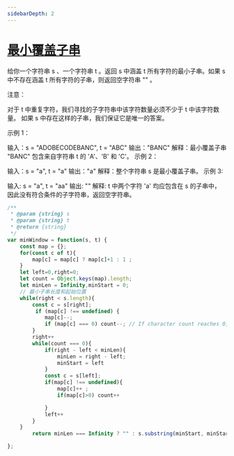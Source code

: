 ```yaml
---
sidebarDepth: 2
---
```


# [最小覆盖子串](https://leetcode.cn/problems/minimum-window-substring/)

给你一个字符串 s 、一个字符串 t 。返回 s 中涵盖 t 所有字符的最小子串。如果 s 中不存在涵盖 t 所有字符的子串，则返回空字符串 "" 。

 

注意：

对于 t 中重复字符，我们寻找的子字符串中该字符数量必须不少于 t 中该字符数量。
如果 s 中存在这样的子串，我们保证它是唯一的答案。
 

示例 1：

输入：s = "ADOBECODEBANC", t = "ABC"
输出："BANC"
解释：最小覆盖子串 "BANC" 包含来自字符串 t 的 'A'、'B' 和 'C'。
示例 2：

输入：s = "a", t = "a"
输出："a"
解释：整个字符串 s 是最小覆盖子串。
示例 3:

输入: s = "a", t = "aa"
输出: ""
解释: t 中两个字符 'a' 均应包含在 s 的子串中，
因此没有符合条件的子字符串，返回空字符串。

```js
/**
 * @param {string} s
 * @param {string} t
 * @return {string}
 */
var minWindow = function(s, t) {
    const map = {};
    for(const c of t){
        map[c] = map[c] ? map[c]+1 : 1 ;
    }
    let left=0,right=0;
    let count = Object.keys(map).length;
    let minLen = Infinity,minStart = 0;
    // 最小子串长度和起始位置
    while(right < s.length){
        const c = s[right];
         if (map[c] !== undefined) {
            map[c]--;
            if (map[c] === 0) count--; // If character count reaches 0, one unique character is fully matched
        }
        right++
        while(count === 0){
            if(right - left < minLen){
                minLen = right - left;
                minStart = left
            }
            const c = s[left];
            if(map[c] !== undefined){
                map[c]++ ;
                if(map[c]>0) count++

            }
            left++
        }
    }
        return minLen === Infinity ? "" : s.substring(minStart, minStart + minLen);

};
```